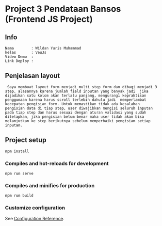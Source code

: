 # Project 3 Pendataan Bansos (Frontend JS Project)

## Info
```
Nama        : Wildan Yuris Muhammad
kelas       : VeuJs
Video Demo  :
Link Deploy :
```
## Penjelasan layout
` Saya membuat layout form menjadi multi step form dan dibagi menjadi 3 step, alasannya karena jumlah field inputan yang banyak jadi 
jika dijadikan satu kolom akan terlalu panjang, mengurangi kepraktisan penggunaan karena harus scroll terlebih dahulu jadi 
memperlambat kecepatan pengisian form.
  Untuk memastikan tidak ada kesalahan pengisian data di tiap step, user diwajibkan mengisi seluruh inputan pada tiap step dan harus sesuai dengan aturan validasi yang sudah ditetapkan, jika pengisian belum benar maka user tidak akan bisa melanjutkan ke step berikutnya sebelum memperbaiki pengisian setiap inputan.`


## Project setup
```
npm install
```

### Compiles and hot-reloads for development
```
npm run serve
```

### Compiles and minifies for production
```
npm run build
```

### Customize configuration
See [Configuration Reference](https://cli.vuejs.org/config/).
